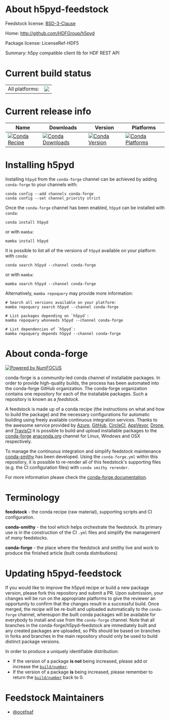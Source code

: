 About h5pyd-feedstock
=====================

Feedstock license: [BSD-3-Clause](https://github.com/conda-forge/h5pyd-feedstock/blob/main/LICENSE.txt)

Home: http://github.com/HDFGroup/h5pyd

Package license: LicenseRef-HDF5

Summary: h5py compatible client lib for HDF REST API

Current build status
====================


<table><tr><td>All platforms:</td>
    <td>
      <a href="https://dev.azure.com/conda-forge/feedstock-builds/_build/latest?definitionId=17178&branchName=main">
        <img src="https://dev.azure.com/conda-forge/feedstock-builds/_apis/build/status/h5pyd-feedstock?branchName=main">
      </a>
    </td>
  </tr>
</table>

Current release info
====================

| Name | Downloads | Version | Platforms |
| --- | --- | --- | --- |
| [![Conda Recipe](https://img.shields.io/badge/recipe-h5pyd-green.svg)](https://anaconda.org/conda-forge/h5pyd) | [![Conda Downloads](https://img.shields.io/conda/dn/conda-forge/h5pyd.svg)](https://anaconda.org/conda-forge/h5pyd) | [![Conda Version](https://img.shields.io/conda/vn/conda-forge/h5pyd.svg)](https://anaconda.org/conda-forge/h5pyd) | [![Conda Platforms](https://img.shields.io/conda/pn/conda-forge/h5pyd.svg)](https://anaconda.org/conda-forge/h5pyd) |

Installing h5pyd
================

Installing `h5pyd` from the `conda-forge` channel can be achieved by adding `conda-forge` to your channels with:

```
conda config --add channels conda-forge
conda config --set channel_priority strict
```

Once the `conda-forge` channel has been enabled, `h5pyd` can be installed with `conda`:

```
conda install h5pyd
```

or with `mamba`:

```
mamba install h5pyd
```

It is possible to list all of the versions of `h5pyd` available on your platform with `conda`:

```
conda search h5pyd --channel conda-forge
```

or with `mamba`:

```
mamba search h5pyd --channel conda-forge
```

Alternatively, `mamba repoquery` may provide more information:

```
# Search all versions available on your platform:
mamba repoquery search h5pyd --channel conda-forge

# List packages depending on `h5pyd`:
mamba repoquery whoneeds h5pyd --channel conda-forge

# List dependencies of `h5pyd`:
mamba repoquery depends h5pyd --channel conda-forge
```


About conda-forge
=================

[![Powered by
NumFOCUS](https://img.shields.io/badge/powered%20by-NumFOCUS-orange.svg?style=flat&colorA=E1523D&colorB=007D8A)](https://numfocus.org)

conda-forge is a community-led conda channel of installable packages.
In order to provide high-quality builds, the process has been automated into the
conda-forge GitHub organization. The conda-forge organization contains one repository
for each of the installable packages. Such a repository is known as a *feedstock*.

A feedstock is made up of a conda recipe (the instructions on what and how to build
the package) and the necessary configurations for automatic building using freely
available continuous integration services. Thanks to the awesome service provided by
[Azure](https://azure.microsoft.com/en-us/services/devops/), [GitHub](https://github.com/),
[CircleCI](https://circleci.com/), [AppVeyor](https://www.appveyor.com/),
[Drone](https://cloud.drone.io/welcome), and [TravisCI](https://travis-ci.com/)
it is possible to build and upload installable packages to the
[conda-forge](https://anaconda.org/conda-forge) [anaconda.org](https://anaconda.org/)
channel for Linux, Windows and OSX respectively.

To manage the continuous integration and simplify feedstock maintenance
[conda-smithy](https://github.com/conda-forge/conda-smithy) has been developed.
Using the ``conda-forge.yml`` within this repository, it is possible to re-render all of
this feedstock's supporting files (e.g. the CI configuration files) with ``conda smithy rerender``.

For more information please check the [conda-forge documentation](https://conda-forge.org/docs/).

Terminology
===========

**feedstock** - the conda recipe (raw material), supporting scripts and CI configuration.

**conda-smithy** - the tool which helps orchestrate the feedstock.
                   Its primary use is in the construction of the CI ``.yml`` files
                   and simplify the management of *many* feedstocks.

**conda-forge** - the place where the feedstock and smithy live and work to
                  produce the finished article (built conda distributions)


Updating h5pyd-feedstock
========================

If you would like to improve the h5pyd recipe or build a new
package version, please fork this repository and submit a PR. Upon submission,
your changes will be run on the appropriate platforms to give the reviewer an
opportunity to confirm that the changes result in a successful build. Once
merged, the recipe will be re-built and uploaded automatically to the
`conda-forge` channel, whereupon the built conda packages will be available for
everybody to install and use from the `conda-forge` channel.
Note that all branches in the conda-forge/h5pyd-feedstock are
immediately built and any created packages are uploaded, so PRs should be based
on branches in forks and branches in the main repository should only be used to
build distinct package versions.

In order to produce a uniquely identifiable distribution:
 * If the version of a package **is not** being increased, please add or increase
   the [``build/number``](https://docs.conda.io/projects/conda-build/en/latest/resources/define-metadata.html#build-number-and-string).
 * If the version of a package **is** being increased, please remember to return
   the [``build/number``](https://docs.conda.io/projects/conda-build/en/latest/resources/define-metadata.html#build-number-and-string)
   back to 0.

Feedstock Maintainers
=====================

* [@ocefpaf](https://github.com/ocefpaf/)

